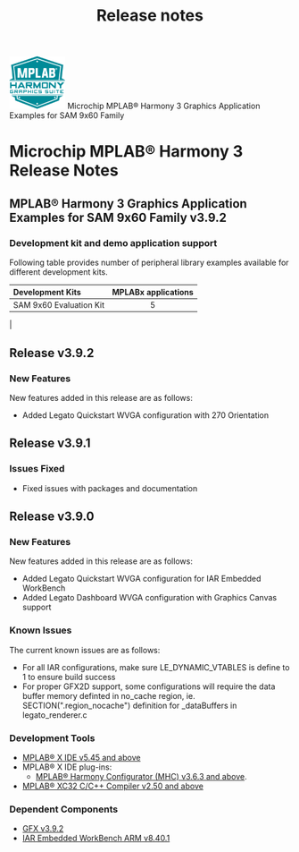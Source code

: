 ﻿---
title: Release notes
nav_order: 99
---

![MPLAB® Harmony Graphics Suite](./docs/images/mhgs.png) Microchip MPLAB® Harmony 3 Graphics Application Examples for SAM 9x60 Family
# Microchip MPLAB® Harmony 3 Release Notes

## MPLAB® Harmony 3 Graphics Application Examples for SAM 9x60 Family v3.9.2

### Development kit and demo application support

Following table provides number of peripheral library examples available for different development kits.

| Development Kits  | MPLABx applications |
|:-----------------|:-------------------:|
| SAM 9x60 Evaluation Kit | 5 |
|


## Release v3.9.2

### New Features

New features added in this release are as follows:

- Added Legato Quickstart WVGA configuration with 270 Orientation


## Release v3.9.1

### Issues Fixed

- Fixed issues with packages and documentation


## Release v3.9.0

### New Features

New features added in this release are as follows:

- Added Legato Quickstart WVGA configuration for IAR Embedded WorkBench
- Added Legato Dashboard WVGA configuration with Graphics Canvas support

### Known Issues

The current known issues are as follows:

- For all IAR configurations, make sure LE_DYNAMIC_VTABLES is define to 1 to ensure build success
- For proper GFX2D support, some configurations will require the data buffer memory definted in no_cache region, ie. SECTION(".region_nocache") definition for _dataBuffers in legato_renderer.c

### Development Tools

- [MPLAB® X IDE v5.45 and above](https://www.microchip.com/mplab/mplab-x-ide)
- MPLAB® X IDE plug-ins:
    - [MPLAB® Harmony Configurator (MHC) v3.6.3 and above](https://github.com/Microchip-MPLAB-Harmony/mplabx-plugin).
- [MPLAB® XC32 C/C++ Compiler v2.50 and above](https://www.microchip.com/mplab/compilers)

### Dependent Components

* [GFX v3.9.2](https://github.com/Microchip-MPLAB-Harmony/gfx/releases/tag/v3.9.2)
* [IAR Embedded WorkBench ARM v8.40.1](https://www.iar.com/iar-embedded-workbench/#!?architecture=Arm)
